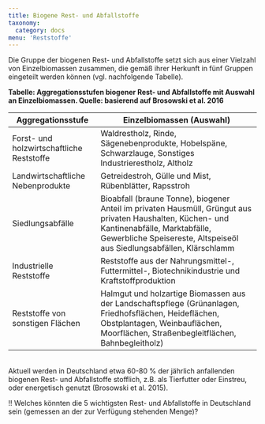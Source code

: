 ```yaml
---
title: Biogene Rest- und Abfallstoffe
taxonomy:
  category: docs
menu: 'Reststoffe'
---
```


Die Gruppe der biogenen Rest- und Abfallstoffe setzt sich aus einer Vielzahl von Einzelbiomassen zusammen, die gemäß ihrer Herkunft in fünf Gruppen eingeteilt werden können (vgl. nachfolgende Tabelle).

**Tabelle: Aggregationsstufen biogener Rest- und Abfallstoffe mit Auswahl an Einzelbiomassen. Quelle: basierend auf Brosowski et al. 2016**

| Aggregationsstufe | Einzelbiomassen (Auswahl) |
|-|-|
| Forst- und holzwirtschaftliche Reststoffe | Waldrestholz, Rinde, Sägenebenprodukte, Hobelspäne, Schwarzlauge, Sonstiges Industrierestholz, Altholz |
| Landwirtschaftliche Nebenprodukte | Getreidestroh, Gülle und Mist, Rübenblätter, Rapsstroh |
| Siedlungsabfälle | Bioabfall (braune Tonne),   biogener Anteil im privaten Hausmüll, Grüngut aus privaten Haushalten,   Küchen- und Kantinenabfälle, Marktabfälle, Gewerbliche Speisereste, Altspeiseöl aus Siedlungsabfällen, Klärschlamm |
| Industrielle Reststoffe | Reststoffe aus der Nahrungsmittel-, Futtermittel-, Biotechnikindustrie und Kraftstoffproduktion |
| Reststoffe von sonstigen Flächen | Halmgut und holzartige Biomassen aus der Landschaftspflege (Grünanlagen, Friedhofsflächen,   Heideflächen, Obstplantagen, Weinbauflächen, Moorflächen, Straßenbegleitflächen, Bahnbegleitholz) |

<br>
Aktuell werden in Deutschland etwa 60-80 % der jährlich anfallenden biogenen Rest- und Abfallstoffe stofflich, z.B. als Tierfutter oder Einstreu, oder energetisch genutzt (Brosowski et al. 2015). 

!! Welches könnten die 5 wichtigsten Rest- und Abfallstoffe in Deutschland sein (gemessen an der zur Verfügung stehenden Menge)? 
